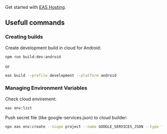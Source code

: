 Get started with [EAS Hosting](https://docs.expo.dev/eas/hosting/introduction/).

## Usefull commands

### Creating builds

Create development build in cloud for Android:
```bash
npm run build:dev:android
```
or 
```bash
eas build --profile development --platform android
```

### Managing Environment Variables

Check cloud envirement:
```bash
eas env:list
```

Push secret file (like google-services.json) to cloud builder:
```bash
npx eas env:create --scope project --name GOOGLE_SERVICES_JSON --type file --value ./credentials/android/google-services.json
```
